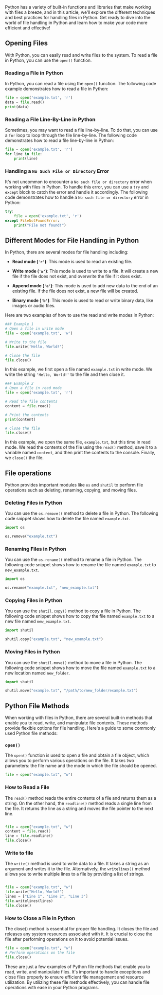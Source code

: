 Python has a variety of built-in functions and libraries that make working with files a breeze, and in this article, we'll explore the different techniques and best practices for handling files in Python. Get ready to dive into the world of file handling in Python and learn how to make your code more efficient and effective!  
  
## Opening Files  

With Python, you can easily read and write files to the system. To read a file in Python, you can use the `open()` function.

### Reading a File in Python

In Python, you can read a file using the `open()` function. The following code example demonstrates how to read a file in Python:

```python
file = open('example.txt', 'r')
data = file.read()
print(data)
```

### Reading a File Line-By-Line in Python

Sometimes, you may want to read a file line-by-line. To do that, you can use a `for` loop to loop through the file line-by-line. The following code demonstrates how to read a file line-by-line in Python:

```python
file = open('example.txt', 'r')
for line in file:
    print(line)
```

### Handling a `No Such File or Directory` Error

It's not uncommon to encounter a `No such file or directory` error when working with files in Python. To handle this error, you can use a `try` and `except` block to catch the error and handle it accordingly. The following code demonstrates how to handle a `No such file or directory` error in Python:

```python
try:
    file = open('example.txt', 'r')
except FileNotFoundError:
    print("File not found!")
```

## Different Modes for File Handling in Python  

In Python, there are several modes for file handling including:

- **Read mode (`'r'`)**: This mode is used to read an existing file. 

- **Write mode (`'w'`)**: This mode is used to write to a file. It will create a new file if the file does not exist, and overwrite the file if it does exist.

- **Append mode (`'a'`)**: This mode is used to add new data to the end of an existing file. If the file does not exist, a new file will be created.

- **Binary mode (`'b'`)**: This mode is used to read or write binary data, like images or audio files.

Here are two examples of how to use the read and write modes in Python:

```python
### Example 1
# Open a file in write mode
file = open('example.txt', 'w')

# Write to the file
file.write('Hello, World!')

# Close the file
file.close()
```

In this example, we first open a file named `example.txt` in write mode. We write the string `'Hello, World!'` to the file and then close it.

```python
### Example 2
# Open a file in read mode
file = open('example.txt', 'r')

# Read the file contents
content = file.read()

# Print the contents
print(content)

# Close the file
file.close()
```

In this example, we open the same file, `example.txt`, but this time in read mode. We read the contents of the file using the `read()` method, save it to a variable named `content`, and then print the contents to the console. Finally, we `close()` the file.

## File operations  

Python provides important modules like `os` and `shutil` to perform file operations such as deleting, renaming, copying, and moving files. 

### Deleting Files in Python

You can use the `os.remove()` method to delete a file in Python. The following code snippet shows how to delete the file named `example.txt`.

```python
import os

os.remove("example.txt")
```

### Renaming Files in Python

You can use the `os.rename()` method to rename a file in Python. The following code snippet shows how to rename the file named `example.txt` to `new_example.txt`.

```python
import os

os.rename("example.txt", "new_example.txt")
```

### Copying Files in Python

You can use the `shutil.copy()` method to copy a file in Python. The following code snippet shows how to copy the file named `example.txt` to a new file named `new_example.txt`.

```python
import shutil

shutil.copy("example.txt", "new_example.txt")
```

### Moving Files in Python

You can use the `shutil.move()` method to move a file in Python. The following code snippet shows how to move the file named `example.txt` to a new location named `new_folder`.

```python
import shutil

shutil.move("example.txt", "/path/to/new_folder/example.txt")
```  
  
## Python File Methods  

When working with files in Python, there are several built-in methods that enable you to read, write, and manipulate file contents. These methods provide flexible options for file handling. Here's a guide to some commonly used Python file methods:

### `open()`

The `open()` function is used to open a file and obtain a file object, which allows you to perform various operations on the file. It takes two parameters: the file name and the mode in which the file should be opened.

```python
file = open("example.txt", "w")
```

### How to Read a File 

The `read()` method reads the entire contents of a file and returns them as a string. On the other hand, the `readline()` method reads a single line from the file. It returns the line as a string and moves the file pointer to the next line.

```python

file = open("example.txt", "w")
content = file.read()
line = file.readline()
file.close()
```

### Write to file 

The `write()` method is used to write data to a file. It takes a string as an argument and writes it to the file. Alternatively, the `writelines()` method allows you to write multiple lines to a file by providing a list of strings.

```python

file = open("example.txt", "w")
file.write("Hello, World!")
lines = ["Line 1", "Line 2", "Line 3"]
file.writelines(lines)
file.close()
```

### How to Close a File in Python

The close() method is essential for proper file handling. It closes the file and releases any system resources associated with it. It is crucial to close the file after performing operations on it to avoid potential issues.

```python
file = open("example.txt", "w")
# Perform operations on the file
file.close()
```

These are just a few examples of Python file methods that enable you to read, write, and manipulate files. It's important to handle exceptions and close files properly to ensure efficient file management and resource utilization. By utilizing these file methods effectively, you can handle file operations with ease in your Python programs.
